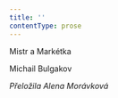 ```yaml
---
title: ''
contentType: prose
---
```


Mistr a Markétka

Michail Bulgakov

_Přeložila Alena Morávková_
